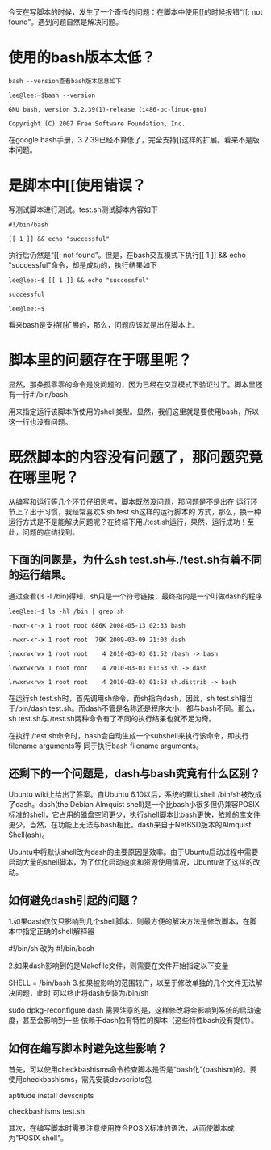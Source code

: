 
今天在写脚本的时候，发生了一个奇怪的问题：在脚本中使用[[的时候报错“[[: not found”。遇到问题自然是解决问题。

# 使用的bash版本太低？
```
bash --version查看bash版本信息如下

lee@lee:~$bash --version

GNU bash, version 3.2.39(1)-release (i486-pc-linux-gnu)

Copyright (C) 2007 Free Software Foundation, Inc.
```
在google bash手册，3.2.39已经不算低了，完全支持[[这样的扩展。看来不是版本问题。

# 是脚本中[[使用错误？

写测试脚本进行测试。test.sh测试脚本内容如下
```
#!/bin/bash

[[ 1 ]] && echo "successful"
```
执行后仍然是“[[: not found”。但是，在bash交互模式下执行[[ 1 ]] && echo "successful"命令，却是成功的，执行结果如下
```
lee@lee:~$ [[ 1 ]] && echo "successful"

successful

lee@lee:~$
```
看来bash是支持[[扩展的，那么，问题应该就是出在脚本上。

# 脚本里的问题存在于哪里呢？

显然，那条孤零零的命令是没问题的，因为已经在交互模式下验证过了。脚本里还有一行#!/bin/bash

用来指定运行该脚本所使用的shell类型。显然，我们这里就是要使用bash，所以这一行也没有问题。


# 既然脚本的内容没有问题了，那问题究竟在哪里呢？

从编写和运行等几个环节仔细思考，脚本既然没问题，那问题是不是出在 运行环节上？出于习惯，我经常喜欢$ sh test.sh这样的运行脚本的 方式，那么，换一种运行方式是不是能解决问题呢？在终端下用./test.sh运行，果然，运行成功！至此，问题的症结找到。

## 下面的问题是，为什么sh test.sh与./test.sh有着不同的运行结果。

通过查看(ls -l /bin)得知，sh只是一个符号链接，最终指向是一个叫做dash的程序
```
lee@lee:~$ ls -hl /bin | grep sh

-rwxr-xr-x 1 root root 686K 2008-05-13 02:33 bash

-rwxr-xr-x 1 root root  79K 2009-03-09 21:03 dash

lrwxrwxrwx 1 root root    4 2010-03-03 01:52 rbash -> bash

lrwxrwxrwx 1 root root    4 2010-03-03 01:53 sh -> dash

lrwxrwxrwx 1 root root    4 2010-03-03 01:53 sh.distrib -> bash
```
 

在运行sh test.sh时，首先调用sh命令，而sh指向dash，因此，sh test.sh相当于/bin/dash test.sh。而dash不管是名称还是程序大小，都与bash不同。那么，sh test.sh与./test.sh两种命令有了不同的执行结果也就不足为奇。

在执行./test.sh命令时，bash会自动生成一个subshell来执行该命令，即执行filename arguments等 同于执行bash filename arguments。

## 还剩下的一个问题是，dash与bash究竟有什么区别？

Ubuntu wiki上给出了答案。自Ubuntu 6.10以后，系统的默认shell /bin/sh被改成了dash。dash(the Debian Almquist shell)是一个比bash小很多但仍兼容POSIX标准的shell，它占用的磁盘空间更少，执行shell脚本比bash更快，依赖的库文件更少，当然，在功能上无法与bash相比。dash来自于NetBSD版本的Almquist Shell(ash)。

Ubuntu中将默认shell改为dash的主要原因是效率。由于Ubuntu启动过程中需要启动大量的shell脚本，为了优化启动速度和资源使用情况，Ubuntu做了这样的改动。

 

## 如何避免dash引起的问题？

1.如果dash仅仅只影响到几个shell脚本，则最方便的解决方法是修改脚本，在脚本中指定正确的shell解释器

#!/bin/sh 改为  #!/bin/bash

2.如果dash影响到的是Makefile文件，则需要在文件开始指定以下变量

SHELL = /bin/bash
3.如果被影响的范围较广，以至于修改单独的几个文件无法解决问题，此时 可以终止将dash安装为/bin/sh

sudo dpkg-reconfigure dash
需要注意的是，这样修改将会影响到系统的启动速度，甚至会影响到一些 依赖于dash独有特性的脚本（这些特性bash没有提供）。

## 如何在编写脚本时避免这些影响？

首先，可以使用checkbashisms命令检查脚本是否是“bash化”(bashism)的。要使用checkbashisms，需先安装devscripts包

aptitude install devscripts

checkbashisms test.sh

其次，在编写脚本时需要注意使用符合POSIX标准的语法，从而使脚本成为"POSIX shell"。
